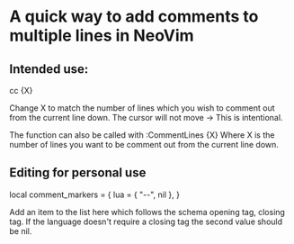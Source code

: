 # A quick way to add comments to multiple lines in NeoVim

## Intended use:
<leader>cc {X}

Change X to match the number of lines which you wish to comment out from the current line down.
The cursor will not move -> This is intentional.

The function can also be called with :CommentLines {X}
Where X is the number of lines you want to be comment out from the current line down.

## Editing for personal use
local comment_markers = {
    lua         = { "--", nil },
}

Add an item to the list here which follows the schema opening tag, closing tag.
If the language doesn't require a closing tag the second value should be nil.
